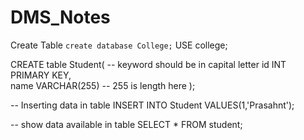 # DMS_Notes
Create Table 
```create database College;```
USE college;

CREATE table Student(
	-- 	keyword should be in capital  letter
	id INT PRIMARY KEY,	  
    name VARCHAR(255)	-- 255 is length here
);

-- Inserting data in table 
INSERT INTO Student VALUES(1,'Prasahnt');

-- show data available in table 
SELECT * FROM student;
